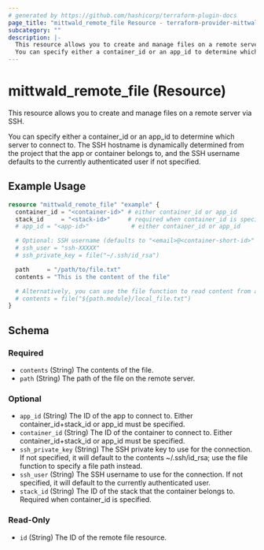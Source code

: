 ```yaml
---
# generated by https://github.com/hashicorp/terraform-plugin-docs
page_title: "mittwald_remote_file Resource - terraform-provider-mittwald"
subcategory: ""
description: |-
  This resource allows you to create and manage files on a remote server via SSH.
  You can specify either a container_id or an app_id to determine which server to connect to. The SSH hostname is dynamically determined from the project that the app or container belongs to, and the SSH username defaults to the currently authenticated user if not specified.
---
```


# mittwald_remote_file (Resource)

This resource allows you to create and manage files on a remote server via SSH.

You can specify either a container_id or an app_id to determine which server to connect to. The SSH hostname is dynamically determined from the project that the app or container belongs to, and the SSH username defaults to the currently authenticated user if not specified.

## Example Usage

```terraform
resource "mittwald_remote_file" "example" {
  container_id = "<container-id>" # either container_id or app_id
  stack_id     = "<stack-id>"     # required when container_id is specified
  # app_id = "<app-id>"            # either container_id or app_id

  # Optional: SSH username (defaults to "<email>@<container-short-id>" if omitted)
  # ssh_user = "ssh-XXXXX"
  # ssh_private_key = file("~/.ssh/id_rsa")

  path     = "/path/to/file.txt"
  contents = "This is the content of the file"

  # Alternatively, you can use the file function to read content from a local file
  # contents = file("${path.module}/local_file.txt")
}
```

<!-- schema generated by tfplugindocs -->
## Schema

### Required

- `contents` (String) The contents of the file.
- `path` (String) The path of the file on the remote server.

### Optional

- `app_id` (String) The ID of the app to connect to. Either container_id+stack_id or app_id must be specified.
- `container_id` (String) The ID of the container to connect to. Either container_id+stack_id or app_id must be specified.
- `ssh_private_key` (String) The SSH private key to use for the connection. If not specified, it will default to the contents ~/.ssh/id_rsa; use the file function to specify a file path instead.
- `ssh_user` (String) The SSH username to use for the connection. If not specified, it will default to the currently authenticated user.
- `stack_id` (String) The ID of the stack that the container belongs to. Required when container_id is specified.

### Read-Only

- `id` (String) The ID of the remote file resource.
